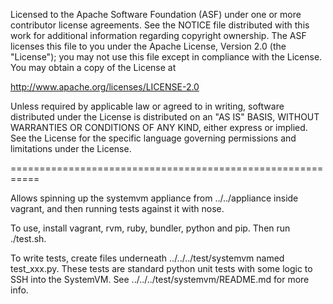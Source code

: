 Licensed to the Apache Software Foundation (ASF) under one
or more contributor license agreements.  See the NOTICE file
distributed with this work for additional information
regarding copyright ownership.  The ASF licenses this file
to you under the Apache License, Version 2.0 (the
"License"); you may not use this file except in compliance
with the License.  You may obtain a copy of the License at

  http://www.apache.org/licenses/LICENSE-2.0

Unless required by applicable law or agreed to in writing,
software distributed under the License is distributed on an
"AS IS" BASIS, WITHOUT WARRANTIES OR CONDITIONS OF ANY
KIND, either express or implied.  See the License for the
specific language governing permissions and limitations
under the License.

===========================================================

Allows spinning up the systemvm appliance from ../../appliance inside
vagrant, and then running tests against it with nose.

To use, install vagrant, rvm, ruby, bundler, python and pip.
Then run ./test.sh.

To write tests, create files underneath ../../../test/systemvm
named test_xxx.py. These tests are standard python unit tests with
some logic to SSH into the SystemVM. See
../../../test/systemvm/README.md for more info.

